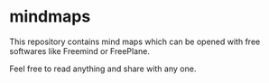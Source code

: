 # mindmaps

This repository contains mind maps which can be opened with free softwares like Freemind or FreePlane.

Feel free to read anything and share with any one.
